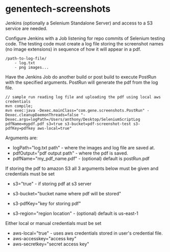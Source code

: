 # genentech-screenshots

Jenkins (optionally a Selenium Standalone Server) and access to a S3 service are needed.

Configure Jenkins with a Job listening for repo commits of Selenium testing code. The testing code must create a log file storing the screenshot names (no image extensions) in sequence of how it will appear in a pdf.

```
/path-to-log-file/
    - log.txt
    - png images...
```
    
Have the Jenkins Job do another build or post build to execute PostRun with the specified arguments. PostRun will generate the pdf from the log file.

```
// sample run reading log file and uploading the pdf using local aws credentials
mvn compile;
mvn exec:java -Dexec.mainClass="com.gene.screenshots.PostRun" -Dexec.cleanupDaemonThreads=false "-Dexec.args=logPath=/Users/anthony/Desktop/SeleniumScriptLog pdfName=mypdf.pdf s3=true s3-bucket=pdf-screenshot-test s3-pdfKey=pdfkey aws-local=true"
```

Arguments are:

- logPath="log.txt path" - where the images and log file are saved at.
- pdfOutput="pdf output path" - where the pdf is saved.
- pdfName="my_pdf_name.pdf" - (optional) default is postRun.pdf

If storing the pdf to amazon S3 all 3 arguments below must be given and credentials must be set
- s3="true" - if storing pdf at s3 server
- s3-bucket="bucket name where pdf will be stored"
- s3-pdfKey="key for storing pdf"


- s3-region="region location" - (optional) default is us-east-1

Either local or manual credentials must be set
- aws-local="true" - uses aws credentials stored in user's credential file.
- aws-accesskey="access key"
- aws-secretkey="secret access key"


